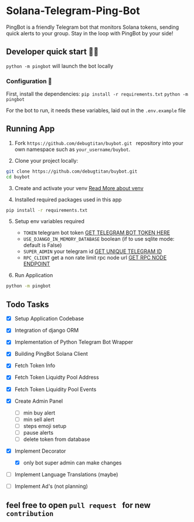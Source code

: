 # Solana-Telegram-Ping-Bot
PingBot is a friendly Telegram bot that monitors Solana tokens, sending quick alerts to your group. Stay in the loop with PingBot by your side!


## Developer quick start 👩‍💻
`python -m pingbot` will launch the bot locally


### Configuration 🔧

First, install the dependencies:
`pip install -r requirements.txt`
`python -m pingbot`


For the bot to run, it needs these variables, laid out in the `.env.example` file

## Running App

1. Fork `https://github.com/debugtitan/buybot.git ` repository into your own namespace such as `your_username/buybot`.

2. Clone your project locally:

```bash
git clone https://github.com/debugtitan/buybot.git 
cd buybot
```

3. Create and activate your venv  [Read More about venv](https://docs.python.org/3/library/venv.html)

4. Installed required packages used in this app

```bash
pip install -r requirements.txt
```

5. Setup env variables required
    - `TOKEN` telegram bot token [GET TELEGRAM BOT TOKEN HERE](https://t.me/BotFather)
    - `USE_DJANGO_IN_MEMORY_DATABASE` boolean (if to use sqlite mode: default is False)
    - `SUPER_ADMIN` your telegram id [GET UNIQUE TELEGRAM ID](https://t.me/useridinfobot)
    - `RPC_CLIENT` get a non rate limit rpc node url [GET RPC NODE ENDPOINT](https://dashboard.quicknode.com/?prompt=signup)

6. Run Application
```bash
python -m pingbot
```


## Todo Tasks
- [x] Setup Application Codebase
- [x] Integration of django ORM
- [x] Implementation of Python Telegram Bot Wrapper
- [x] Building PingBot Solana Client
- [x] Fetch Token Info
- [x] Fetch Token Liquidty Pool Address
- [x] Fetch Token Liquidity Pool Events
- [x] Create Admin Panel
    - [ ] min buy alert
    - [ ] min sell alert
    - [ ] steps emoji setup
    - [ ] pause alerts
    - [ ] delete token from database
- [x] Implement Decorator
    - [x] only bot super admin can make changes
- [ ] Implement Language Translations (maybe)
- [ ] Implement Ad's (not planning)


## feel free to open `pull request ` for new `contribution`
    

